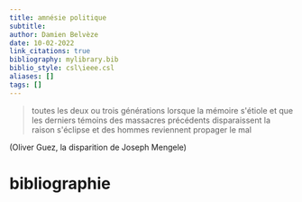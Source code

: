 ```yaml
---
title: amnésie politique
subtitle:
author: Damien Belvèze
date: 10-02-2022
link_citations: true
bibliography: mylibrary.bib
biblio_style: csl\ieee.csl
aliases: []
tags: []
---
```


>toutes les deux ou trois générations
>lorsque la mémoire s'étiole
>et que les derniers témoins
>des massacres  précédents disparaissent
>la raison s'éclipse
>et des hommes reviennent propager le mal

(Oliver Guez, la disparition de Joseph Mengele)





# bibliographie

